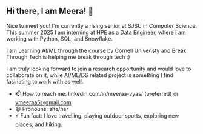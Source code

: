 ## Hi there, I am Meera! 👋

<!--
**meeraa5/meeraa5** is a ✨ _special_ ✨ repository because its `README.md` (this file) appears on your GitHub profile.
 -->

Nice to meet you! I'm currently a rising senior at SJSU in Computer Science. This summer 2025 I am interning at HPE as a Data Engineer, where I am working with Python, SQL, and Snowflake. 

I am Learning AI/ML through the course by Cornell Univeristy and Break Through Tech is helping me break through tech :)

I am truly looking forward to join a research opportunity and would love to collaborate on it, while AI/ML/DS related project is something I find fasinating to work with as well. 

- 📫 How to reach me: linkedin.com/in/meeraa-vyas/ (preferred) or vmeeraa5@gmail.com 
- 😄 Pronouns: she/her
- ⚡ Fun fact: I love travelling, playing outdoor sports, exploring new places, and hiking. 

